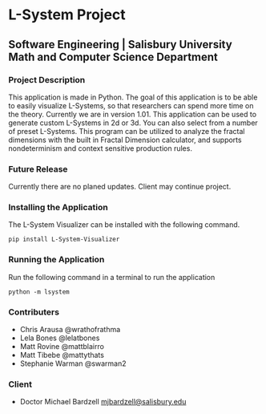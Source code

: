 # L-System Project
## Software Engineering  | Salisbury University Math and Computer Science Department

### Project Description
This application is made in Python. The goal of this application is to be able to easily visualize L-Systems, so that researchers can spend more time on the theory. Currently we are in version 1.01.  This application can be used to generate custom L-Systems in 2d or 3d.  You can also select from a number of preset L-Systems.  This program can be utilized to analyze the fractal dimensions with the built in Fractal Dimension calculator, and supports nondeterminism and context sensitive production rules.

### Future Release
 Currently there are no planed updates.  Client may continue project.

### Installing the Application
The L-System Visualizer can be installed with the following command.

```
pip install L-System-Visualizer
```
### Running the Application
Run the following command in a terminal to run the application

```
python -m lsystem
```

[id]:https://l-system-visualizer.readthedocs.io/en/latest/ "Read the Docs"

### Contributers
- Chris Arausa @wrathofrathma
- Lela Bones @lelatbones
- Matt Rovine @mattblairro
- Matt Tibebe @mattythats
- Stephanie Warman @swarman2

### Client
- Doctor Michael Bardzell mjbardzell@salisbury.edu
